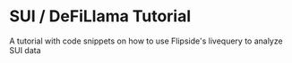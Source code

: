 # SUI / DeFiLlama Tutorial
A tutorial with code snippets on how to use Flipside's livequery to analyze SUI data 
